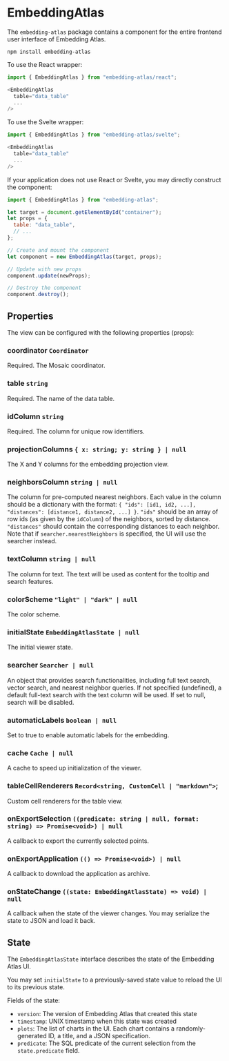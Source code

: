 # EmbeddingAtlas

The `embedding-atlas` package contains a component for the entire frontend user interface of Embedding Atlas.

```
npm install embedding-atlas
```

To use the React wrapper:

```js
import { EmbeddingAtlas } from "embedding-atlas/react";

<EmbeddingAtlas
  table="data_table"
  ...
/>
```

To use the Svelte wrapper:

```js
import { EmbeddingAtlas } from "embedding-atlas/svelte";

<EmbeddingAtlas
  table="data_table"
  ...
/>
```

If your application does not use React or Svelte, you may directly construct the component:

```js
import { EmbeddingAtlas } from "embedding-atlas";

let target = document.getElementById("container");
let props = {
  table: "data_table",
  // ...
};

// Create and mount the component
let component = new EmbeddingAtlas(target, props);

// Update with new props
component.update(newProps);

// Destroy the component
component.destroy();
```

## Properties

The view can be configured with the following properties (props):

### coordinator `Coordinator`

Required. The Mosaic coordinator.

### table `string`

Required. The name of the data table.

### idColumn `string`

Required. The column for unique row identifiers.

### projectionColumns `{ x: string; y: string } | null`

The X and Y columns for the embedding projection view.

### neighborsColumn `string | null`

The column for pre-computed nearest neighbors.
Each value in the column should be a dictionary with the format: `{ "ids": [id1, id2, ...], "distances": [distance1, distance2, ...] }`.
`"ids"` should be an array of row ids (as given by the `idColumn`) of the neighbors, sorted by distance.
`"distances"` should contain the corresponding distances to each neighbor.
Note that if `searcher.nearestNeighbors` is specified, the UI will use the searcher instead.

### textColumn `string | null`

The column for text. The text will be used as content for the tooltip and search features.

### colorScheme `"light" | "dark" | null`

The color scheme.

### initialState `EmbeddingAtlasState | null`

The initial viewer state.

### searcher `Searcher | null`

An object that provides search functionalities, including full text search, vector search, and nearest neighbor queries.
If not specified (undefined), a default full-text search with the text column will be used.
If set to null, search will be disabled.

### automaticLabels `boolean | null`

Set to true to enable automatic labels for the embedding.

### cache `Cache | null`

A cache to speed up initialization of the viewer.

### tableCellRenderers `Record<string, CustomCell | "markdown">`;

Custom cell renderers for the table view.

### onExportSelection `((predicate: string | null, format: string) => Promise<void>) | null`

A callback to export the currently selected points.

### onExportApplication `(() => Promise<void>) | null`

A callback to download the application as archive.

### onStateChange `((state: EmbeddingAtlasState) => void) | null`

A callback when the state of the viewer changes. You may serialize the state to JSON and load it back.

## State

The `EmbeddingAtlasState` interface describes the state of the Embedding Atlas UI.

You may set `initialState` to a previously-saved state value to reload the UI to its previous state.

Fields of the state:

- `version`: The version of Embedding Atlas that created this state
- `timestamp`: UNIX timestamp when this state was created
- `plots`: The list of charts in the UI. Each chart contains a randomly-generated ID, a title, and a JSON specification.
- `predicate`: The SQL predicate of the current selection from the `state.predicate` field.
